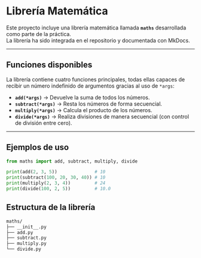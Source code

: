 # Librería Matemática

Este proyecto incluye una librería matemática llamada **`maths`** desarrollada como parte de la práctica.  
La librería ha sido integrada en el repositorio y documentada con MkDocs.

---

## Funciones disponibles

La librería contiene cuatro funciones principales, todas ellas capaces de recibir un número indefinido de argumentos gracias al uso de `*args`:

- **`add(*args)`** → Devuelve la suma de todos los números.
- **`subtract(*args)`** → Resta los números de forma secuencial.
- **`multiply(*args)`** → Calcula el producto de los números.
- **`divide(*args)`** → Realiza divisiones de manera secuencial (con control de división entre cero).

---

## Ejemplos de uso

```python
from maths import add, subtract, multiply, divide

print(add(2, 3, 5))              # 10
print(subtract(100, 20, 30, 40)) # 10
print(multiply(2, 3, 4))         # 24
print(divide(100, 2, 5))         # 10.0
```

## Estructura de la librería

```bash
maths/
├── __init__.py
├── add.py
├── subtract.py
├── multiply.py
└── divide.py
```